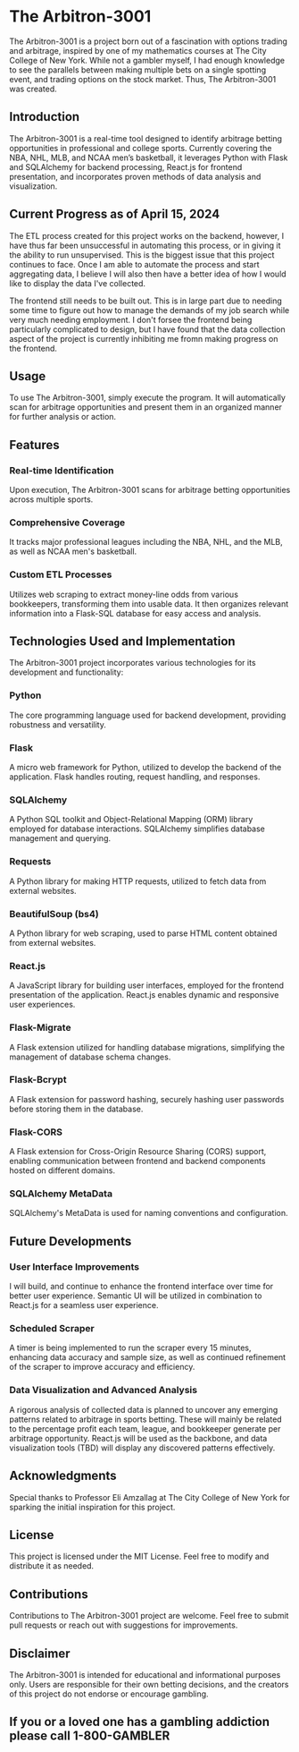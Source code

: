 # The Arbitron-3001

The Arbitron-3001 is a project born out of a fascination with options trading and arbitrage, inspired by one of my mathematics courses at The City College of New York. While not a gambler myself, I had enough knowledge to see the parallels between making multiple bets on a single spotting event, and trading options on the stock market. Thus, The Arbitron-3001 was created.

## Introduction

The Arbitron-3001 is a real-time tool designed to identify arbitrage betting opportunities in professional and college sports. Currently covering the NBA, NHL, MLB, and NCAA men’s basketball, it leverages Python with Flask and SQLAlchemy for backend processing, React.js for frontend presentation, and incorporates proven methods of data analysis and visualization.

## Current Progress as of April 15, 2024

The ETL process created for this project works on the backend, however, I have thus far been unsuccessful in automating this process, or in giving it the ability to run unsupervised. This is the biggest issue that this project continues to face. Once I am able to automate the process and start aggregating data, I believe I will also then have a better idea of how I would like to display the data I've collected.

The frontend still needs to be built out. This is in large part due to needing some time to figure out how to manage the demands of my job search while very much needing employment. I don't forsee the frontend being particularly complicated to design, but I have found that the data collection aspect of the project is currently inhibiting me fromn making progress on the frontend.

## Usage

To use The Arbitron-3001, simply execute the program. It will automatically scan for arbitrage opportunities and present them in an organized manner for further analysis or action.

## Features

### Real-time Identification

Upon execution, The Arbitron-3001 scans for arbitrage betting opportunities across multiple sports.

### Comprehensive Coverage

It tracks major professional leagues including the NBA, NHL, and the MLB, as well as NCAA men's basketball.

### Custom ETL Processes

Utilizes web scraping to extract money-line odds from various bookkeepers, transforming them into usable data. It then organizes relevant information into a Flask-SQL database for easy access and analysis.

## Technologies Used and Implementation

The Arbitron-3001 project incorporates various technologies for its development and functionality:

### Python

The core programming language used for backend development, providing robustness and versatility.

### Flask

A micro web framework for Python, utilized to develop the backend of the application. Flask handles routing, request handling, and responses.

### SQLAlchemy

A Python SQL toolkit and Object-Relational Mapping (ORM) library employed for database interactions. SQLAlchemy simplifies database management and querying.

### Requests

A Python library for making HTTP requests, utilized to fetch data from external websites.

### BeautifulSoup (bs4)

A Python library for web scraping, used to parse HTML content obtained from external websites.

### React.js

A JavaScript library for building user interfaces, employed for the frontend presentation of the application. React.js enables dynamic and responsive user experiences.

### Flask-Migrate

A Flask extension utilized for handling database migrations, simplifying the management of database schema changes.

### Flask-Bcrypt

A Flask extension for password hashing, securely hashing user passwords before storing them in the database.

### Flask-CORS

A Flask extension for Cross-Origin Resource Sharing (CORS) support, enabling communication between frontend and backend components hosted on different domains.

### SQLAlchemy MetaData

SQLAlchemy's MetaData is used for naming conventions and configuration.

## Future Developments

### User Interface Improvements

I will build, and continue to enhance the frontend interface over time for better user experience. Semantic UI will be utilized in combination to React.js for a seamless user experience.

### Scheduled Scraper

A timer is being implemented to run the scraper every 15 minutes, enhancing data accuracy and sample size, as well as continued refinement of the scraper to improve accuracy and efficiency.

### Data Visualization and Advanced Analysis

A rigorous analysis of collected data is planned to uncover any emerging patterns related to arbitrage in sports betting. These will mainly be related to the percentage profit each team, league, and bookkeeper generate per arbitrage opportunity. React.js will be used as the backbone, and data visualization tools (TBD) will display any discovered patterns effectively.

## Acknowledgments

Special thanks to Professor Eli Amzallag at The City College of New York for sparking the initial inspiration for this project.

## License

This project is licensed under the MIT License. Feel free to modify and distribute it as needed.

## Contributions

Contributions to The Arbitron-3001 project are welcome. Feel free to submit pull requests or reach out with suggestions for improvements.

## Disclaimer

The Arbitron-3001 is intended for educational and informational purposes only. Users are responsible for their own betting decisions, and the creators of this project do not endorse or encourage gambling.

## If you or a loved one has a gambling addiction please call 1-800-GAMBLER
